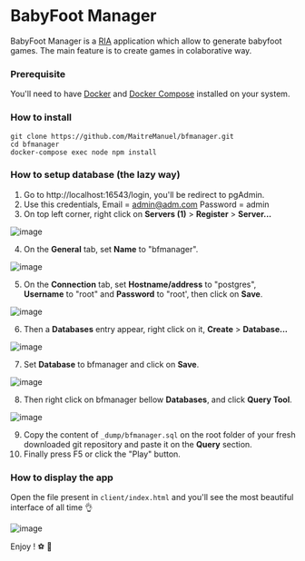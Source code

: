 # BabyFoot Manager

BabyFoot Manager is a [RIA](https://en.wikipedia.org/wiki/Rich_Internet_application) application which allow to generate babyfoot games. The main feature is to create games in colaborative way.

### Prerequisite

You'll need to have [Docker](https://docs.docker.com/engine/install/) and [Docker Compose](https://docs.docker.com/compose/install/) installed on your system.

### How to install

```
git clone https://github.com/MaitreManuel/bfmanager.git
cd bfmanager
docker-compose exec node npm install
```

### How to setup database (the lazy way)

1. Go to http://localhost:16543/login, you'll be redirect to pgAdmin.
2. Use this credentials, Email = admin@adm.com Password = admin
3. On top left corner, right click on __Servers (1)__ > __Register__ > __Server...__

![image](https://user-images.githubusercontent.com/23707008/185819793-b195b793-2bbc-422d-8a4c-05fe4e54f504.png)

4. On the __General__ tab, set __Name__ to "bfmanager".

![image](https://user-images.githubusercontent.com/23707008/185819685-a7a96b7e-80f9-46ba-adab-7cec9da8205a.png)

5. On the __Connection__ tab, set __Hostname/address__ to "postgres", __Username__ to "root" and __Password__ to "root', then click on __Save__.

![image](https://user-images.githubusercontent.com/23707008/185819711-57acd6b6-5ad1-42b8-b62b-6afe1db2a300.png)

6. Then a __Databases__ entry appear, right click on it, __Create__ > __Database...__

![image](https://user-images.githubusercontent.com/23707008/185819765-50938a7c-d518-4848-9338-a02eb40df1e2.png)

7. Set __Database__ to bfmanager and click on __Save__.

![image](https://user-images.githubusercontent.com/23707008/185819828-5dc2d5a0-4e74-463a-9224-ffb1a4807468.png)

8. Then right click on bfmanager bellow __Databases__, and click __Query Tool__.

![image](https://user-images.githubusercontent.com/23707008/185819858-c97c174c-e195-4093-87a5-499c7fbdf7cb.png)

9. Copy the content of `_dump/bfmanager.sql` on the root folder of your fresh downloaded git repository and paste it on the __Query__ section.
10. Finally press F5 or click the "Play" button.

### How to display the app

Open the file present in `client/index.html` and you'll see the most beautiful interface of all time 👌

![image](https://user-images.githubusercontent.com/23707008/185820000-19febfd5-2b04-4790-95a1-62d647fd83d1.png)

Enjoy ! ⚽ 🍺

